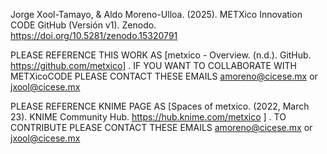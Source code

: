 Jorge Xool-Tamayo, & Aldo Moreno-Ulloa. (2025). METXico Innovation CODE GitHub (Versión v1). 
Zenodo. https://doi.org/10.5281/zenodo.15320791

PLEASE REFERENCE THIS WORK AS [metxico - Overview. (n.d.). GitHub. https://github.com/metxico] . 
IF YOU WANT TO COLLABORATE WITH METXicoCODE PLEASE CONTACT THESE EMAILS amoreno@cicese.mx or jxool@cicese.mx

PLEASE REFERENCE KNIME PAGE AS [Spaces of metxico. (2022, March 23). KNIME Community Hub. https://hub.knime.com/metxico ] . 
TO CONTRIBUTE PLEASE CONTACT THESE EMAILS amoreno@cicese.mx or jxool@cicese.mx  
